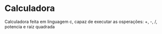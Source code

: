 # Calculadora
 Calculadora feita em linguagem c, capaz de executar as osperações: +, -, /, potencia e raiz quadrada
